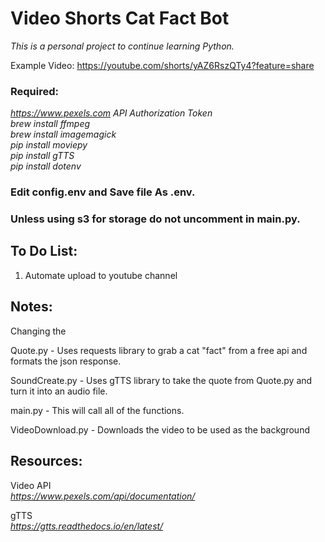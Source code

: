 # Video Shorts Cat Fact Bot 
<em>This is a personal project to continue learning Python.</em>

Example Video:
https://youtube.com/shorts/yAZ6RszQTy4?feature=share

### Required:
<em>https://www.pexels.com API Authorization Token</em>\
<em>brew install ffmpeg</em>\
<em>brew install imagemagick</em>\
<em>pip install moviepy</em>\
<em>pip install gTTS</em>\
<em>pip install dotenv</em>

### Edit config.env and Save file As .env.
### Unless using s3 for storage do not uncomment in main.py. 


## To Do List:

1. Automate upload to youtube channel

## Notes: 

Changing the 

Quote.py - Uses requests library to grab a cat "fact" from a free api and formats the json response.

SoundCreate.py - Uses gTTS library to take the quote from Quote.py and turn it into an audio file.

main.py - This will call all of the functions.

VideoDownload.py - Downloads the video to be used as the background

## Resources:

Video API \
<em>https://www.pexels.com/api/documentation/</em> 

gTTS \
<em>https://gtts.readthedocs.io/en/latest/</em>












